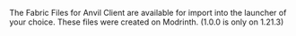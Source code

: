 The Fabric Files for Anvil Client are available for import into the launcher of your choice. These files were created on Modrinth. (1.0.0 is only on 1.21.3)
